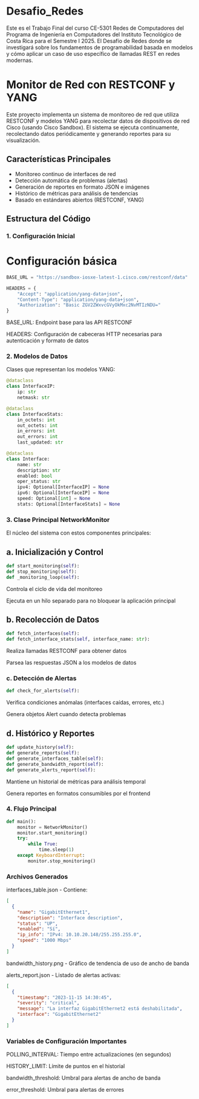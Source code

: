 # Desafio_Redes
Este es el Trabajo Final del curso CE-5301 Redes de Computadores del Programa de Ingeniería en Computadores del Instituto Tecnológico de Costa Rica para el Semestre I 2025. El Desafío de Redes donde se investigará sobre los fundamentos de programabilidad basada en modelos y cómo aplicar un caso de uso específico de llamadas REST en redes modernas.

# Monitor de Red con RESTCONF y YANG

Este proyecto implementa un sistema de monitoreo de red que utiliza RESTCONF y modelos YANG para recolectar datos de dispositivos de red Cisco (usando Cisco Sandbox). El sistema se ejecuta continuamente, recolectando datos periódicamente y generando reportes para su visualización.

## Características Principales

- Monitoreo continuo de interfaces de red
- Detección automática de problemas (alertas)
- Generación de reportes en formato JSON e imágenes
- Histórico de métricas para análisis de tendencias
- Basado en estándares abiertos (RESTCONF, YANG)

## Estructura del Código

### 1. Configuración Inicial

# Configuración básica
```python
BASE_URL = "https://sandbox-iosxe-latest-1.cisco.com/restconf/data"

HEADERS = {
    "Accept": "application/yang-data+json",
    "Content-Type": "application/yang-data+json",
    "Authorization": "Basic ZGV2ZWxvcGVyOkMxc2NvMTIzNDU="
}
```
BASE_URL: Endpoint base para las API RESTCONF

HEADERS: Configuración de cabeceras HTTP necesarias para autenticación y formato de datos


### 2. Modelos de Datos
Clases que representan los modelos YANG:
```python
@dataclass
class InterfaceIP:
    ip: str
    netmask: str

@dataclass
class InterfaceStats:
    in_octets: int
    out_octets: int
    in_errors: int
    out_errors: int
    last_updated: str

@dataclass
class Interface:
    name: str
    description: str
    enabled: bool
    oper_status: str
    ipv4: Optional[InterfaceIP] = None
    ipv6: Optional[InterfaceIP] = None
    speed: Optional[int] = None
    stats: Optional[InterfaceStats] = None
```

### 3. Clase Principal NetworkMonitor
El núcleo del sistema con estos componentes principales:

## a. Inicialización y Control

```python
def start_monitoring(self):
def stop_monitoring(self):
def _monitoring_loop(self):
```
Controla el ciclo de vida del monitoreo

Ejecuta en un hilo separado para no bloquear la aplicación principal

## b. Recolección de Datos

```python
def fetch_interfaces(self):
def fetch_interface_stats(self, interface_name: str):
```

Realiza llamadas RESTCONF para obtener datos

Parsea las respuestas JSON a los modelos de datos

### c. Detección de Alertas

```python
def check_for_alerts(self):
```

Verifica condiciones anómalas (interfaces caídas, errores, etc.)

Genera objetos Alert cuando detecta problemas


## d. Histórico y Reportes

```python
def update_history(self):
def generate_reports(self):
def generate_interfaces_table(self):
def generate_bandwidth_report(self):
def generate_alerts_report(self):
```

Mantiene un historial de métricas para análisis temporal

Genera reportes en formatos consumibles por el frontend

### 4. Flujo Principal

```python
def main():
    monitor = NetworkMonitor()
    monitor.start_monitoring()
    try:
        while True:
            time.sleep(1)
    except KeyboardInterrupt:
        monitor.stop_monitoring()
```

### Archivos Generados

interfaces_table.json - Contiene:
```json
[
  {
    "name": "GigabitEthernet1",
    "description": "Interface description",
    "status": "UP",
    "enabled": "Sí",
    "ip_info": "IPv4: 10.10.20.148/255.255.255.0",
    "speed": "1000 Mbps"
  }
]
```
bandwidth_history.png - Gráfico de tendencia de uso de ancho de banda

alerts_report.json - Listado de alertas activas:

```json
[
  {
    "timestamp": "2023-11-15 14:30:45",
    "severity": "critical",
    "message": "La interfaz GigabitEthernet2 está deshabilitada",
    "interface": "GigabitEthernet2"
  }
]
```
### Variables de Configuración Importantes

POLLING_INTERVAL: Tiempo entre actualizaciones (en segundos)

HISTORY_LIMIT: Límite de puntos en el historial

bandwidth_threshold: Umbral para alertas de ancho de banda

error_threshold: Umbral para alertas de errores

